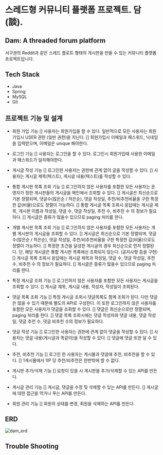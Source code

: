 # 스레드형 커뮤니티 플랫폼 프로젝트. 담(談).
Dam: A threaded forum platform
--
서구권의 Reddit과 같은 스레드 플로트 형태의 게시판을 만들 수 있는 커뮤니티 플랫폼 프로젝트입니다.

## Tech Stack
* Java
* Spring
* MySQL
* Git

## 프로젝트 기능 및 설계
* 회원 가입 기능
  [] 사용자는 회원가입을 할 수 있다. 일반적으로 모든 사용자는 회원가입시 USER 권한 (일반 권한)을 지닌다.
  [] 회원가입시 이메일과 패스워드, 닉네임을 입력받으며, 이메일은 unique 해야한다.

* 로그인 기능
  [] 사용자는 로그인을 할 수 있다. 로그인시 회원가입때 사용한 이메일과 패스워드가 일치해야한다.

* 게시글 작성 기능
  [] 로그인한 사용자는 권한에 관계 없이 글을 작성할 수 있다.
  [] 사용자는 게시글 제목(텍스트), 게시글 내용(텍스트)를 작성할 수 있다.

* 통합 게시판 목록 조회 기능
  [] 로그인하지 않은 사용자를 포함한 모든 사용자는 운영자가 정한 게시판들의 게시글을 메인에서 조회할 수 있다.
  [] 게시글은 최신순으로 기본 정렬되며, 댓글수(많은순 / 적은순), 댓글 작성일, 추천/비추천비율을 구한 특정한 값(비율)으로도 정렬이 가능하다.
  [] 통합 게시글 목록 조회시 응답에는 게시글 제목, 게시판 이름과 작성일, 댓글 수, 댓글 작성일, 추천 수, 비추천 수 의 정보가 필요하다.
  [] 게시글은 종류가 많을수 있으므로 paging 처리를 한다.

* 개별 게시판 목록 조회 기능
  [] 로그인하지 않은 사용자를 포함한 모든 사용자는 개별 게시판의 게시글을 조회할 수 있다.
  [] 게시글은 최신순으로 기본 정렬되며, 댓글수(많은순 / 적은순), 댓글 작성일, 추천/비추천비율을 구한 특정한 값(비율)으로도 정렬이 가능하다.
  [] 특정한 조건을 달성한 게시글의 경우 최신순으로 먼저 정렬된다. 단, 해당 게시글은 통합 게시판 목록에선 조회되지 않는다. (공지사항 등을 구현)
  [] 게시글 목록 조회시 응답에는 게시글 제목과 작성일, 댓글 수, 댓글 작성일, 추천 수, 비추천 수 의 정보가 필요하다.
  [] 게시글은 종류가 많을수 있으므로 paging 처리를 한다.

* 특정 게시글 조회 기능
  [] 로그인하지 않은 사용자를 포함한 모든 사용자는 게시글을 조회할 수 있다.
  [] 게시글 제목, 게시글 내용, 작성자, 작성일이 조회된다.

* 댓글 목록 조회 기능
  [] 특정 게시글 조회시 댓글목록도 함께 조회가 된다. 다만 댓글은 많을 수 있기 때문에 별도의 API로 구성한다. 이 또한 로그인하지 않은 사용자를 포함한 모든 사용자가 댓글을 조회할 수 있다.
  [] 댓글은 최신순으로만 정렬되며, paging 처리를 한다.
  [] 댓글 목록 조회시에는 댓글 작성자와 댓글 내용, 댓글 작성일, 댓글 추천 수, 댓글 비추천 수의 정보가 필요하다.

* 댓글 작성 기능
  [] 로그인한 사용자는 권한에 관계 없이 댓글을 작성할 수 있다.
  [] 사용자는 댓글 내용(게시글과 똑같이)을 작성할 수 있다.
  [] 댓글에 댓글 또한 달 수 있다.

* 추천, 비추천 기능
  [] 로그인 한 사용자는 게시물과 댓글에 추천, 비추천을 할 수 있다.
  [] 1게시물에서 1IP 당 추천/비추천은 한번밖에 할 수 없다.

* 게시판 추가/삭제 기능
  [] 요청이 있을 시 게시판을 추가/삭제할 수 있는 API를 만든다.

* 게시글 관리 기능
  [] 게시글, 댓글을 수정 및 삭제할 수 있는 API를 만든다.
  [] 게시글에 대한 접근을 막거나 푸는 API를 만든다.

* 회원 관리 기능
  [] 회원의 상태를 변경, 회원을 삭제하는 API를 만든다.
 
## ERD
![dam_erd](https://github.com/peppone-choi/dam/assets/4508765/1ebdece5-2687-4264-b22e-26b225493923)

## Trouble Shooting
